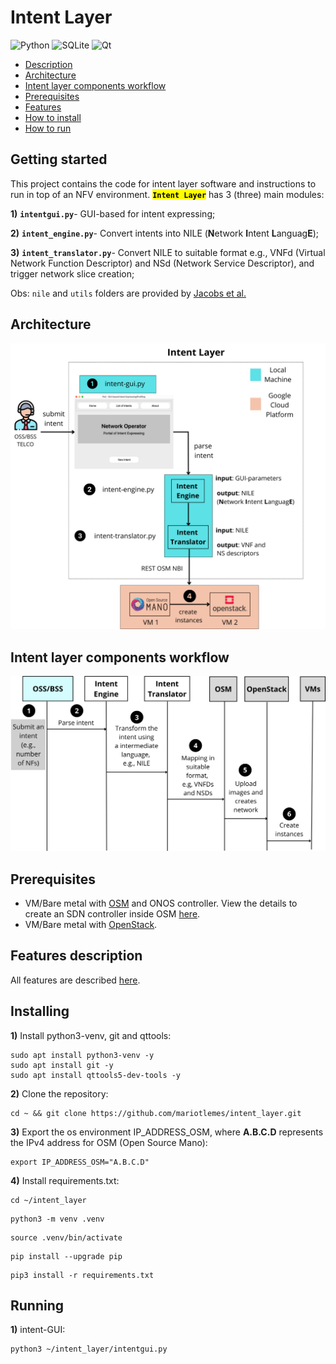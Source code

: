 # Intent Layer

![Python](https://img.shields.io/badge/python-3670A0?style=plastic&logo=python&logoColor=ffdd54)
![SQLite](https://img.shields.io/badge/sqlite-%2307405e.svg?style=plastic&logo=sqlite&logoColor=white)
![Qt](https://img.shields.io/badge/Qt-%23217346.svg?style=plastic&logo=Qt&logoColor=white)

- [Description](#getting-started)
- [Architecture](#architecture)
- [Intent layer components workflow](#intent-layer-components-workflow)
- [Prerequisites](#prerequisites)
- [Features](#)
- [How to install](#installing)
- [How to run](#running)

## Getting started

This project contains the code
for intent layer software and instructions to run in top of
an NFV environment.
<mark>**`Intent Layer`**</mark> has 3 (three) main modules:


**1)** **`intentgui.py`**- GUI-based for intent expressing;

**2)** **`intent_engine.py`**- Convert intents into NILE (**N**etwork **I**ntent **L**anguag**E**);

**3)** **`intent_translator.py`**- Convert NILE to suitable format e.g., VNFd (Virtual Network Function Descriptor) and NSd (Network Service Descriptor), and trigger network slice creation;

Obs: `nile` and `utils` folders are provided by [Jacobs et al.](https://github.com/lumichatbot/webhook)

##  Architecture

![](fig/experimental-setup.png)

## Intent layer components workflow

![](fig/POC-basic.png)

## Prerequisites

- VM/Bare metal with [OSM](https://osm.etsi.org/) and ONOS controller. View the details to create an SDN controller inside
OSM [here]().
- VM/Bare metal with [OpenStack](https://docs.openstack.org/devstack/latest/).

## Features description
All features are described [here](CHANGELOG.MD).

## Installing

**1)** Install python3-venv, git and qttools:
```
sudo apt install python3-venv -y
sudo apt install git -y
sudo apt install qttools5-dev-tools -y
```

**2)** Clone the repository:

```
cd ~ && git clone https://github.com/mariotlemes/intent_layer.git
```

**3)** Export the os environment IP_ADDRESS_OSM, where **A.B.C.D** represents the IPv4 address for OSM (Open
Source Mano):
```
export IP_ADDRESS_OSM="A.B.C.D"
```

**4)** Install requirements.txt:
```
cd ~/intent_layer
```

```
python3 -m venv .venv
```

```
source .venv/bin/activate
```

```
pip install --upgrade pip
```

```
pip3 install -r requirements.txt
```

## Running

**1)** intent-GUI:

```
python3 ~/intent_layer/intentgui.py
```
